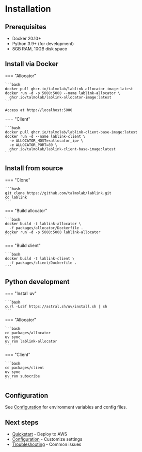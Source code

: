 # Installation

## Prerequisites

- Docker 20.10+
- Python 3.9+ (for development)
- 8GB RAM, 10GB disk space

## Install via Docker

=== "Allocator"

    ```bash
    docker pull ghcr.io/talmolab/lablink-allocator-image:latest
    docker run -d -p 5000:5000 --name lablink-allocator \
      ghcr.io/talmolab/lablink-allocator-image:latest
    ```

    Access at http://localhost:5000

=== "Client"

    ```bash
    docker pull ghcr.io/talmolab/lablink-client-base-image:latest
    docker run -d --name lablink-client \
      -e ALLOCATOR_HOST=<allocator_ip> \
      -e ALLOCATOR_PORT=80 \
      ghcr.io/talmolab/lablink-client-base-image:latest
    ```

## Install from source

=== "Clone"

    ```bash
    git clone https://github.com/talmolab/lablink.git
    cd lablink
    ```

=== "Build allocator"

    ```bash
    docker build -t lablink-allocator \
      -f packages/allocator/Dockerfile .
    docker run -d -p 5000:5000 lablink-allocator
    ```

=== "Build client"

    ```bash
    docker build -t lablink-client \
      -f packages/client/Dockerfile .
    ```

## Python development

=== "Install uv"

    ```bash
    curl -LsSf https://astral.sh/uv/install.sh | sh
    ```

=== "Allocator"

    ```bash
    cd packages/allocator
    uv sync
    uv run lablink-allocator
    ```

=== "Client"

    ```bash
    cd packages/client
    uv sync
    uv run subscribe
    ```

## Configuration

See [Configuration](configuration.md) for environment variables and config files.

## Next steps

- [Quickstart](quickstart.md) - Deploy to AWS
- [Configuration](configuration.md) - Customize settings
- [Troubleshooting](troubleshooting.md) - Common issues